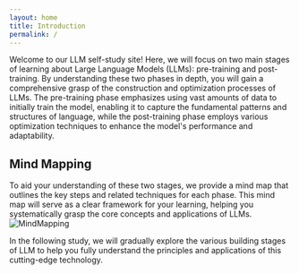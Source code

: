 ```yaml
---
layout: home
title: Introduction
permalink: /
---
```


Welcome to our LLM self-study site!
Here, we will focus on two main stages of learning about Large Language Models (LLMs): pre-training and post-training. By understanding these two phases in depth, you will gain a comprehensive grasp of the construction and optimization processes of LLMs. The pre-training phase emphasizes using vast amounts of data to initially train the model, enabling it to capture the fundamental patterns and structures of language, while the post-training phase employs various optimization techniques to enhance the model's performance and adaptability.

## Mind Mapping
To aid your understanding of these two stages, we provide a mind map that outlines the key steps and related techniques for each phase. This mind map will serve as a clear framework for your learning, helping you systematically grasp the core concepts and applications of LLMs.
![MindMapping](assets/mindmap.png)

In the following study, we will gradually explore the various building stages of LLM to help you fully understand the principles and applications of this cutting-edge technology.